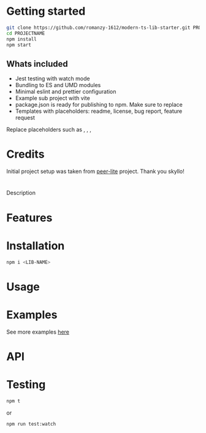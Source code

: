 # Getting started

```bash
git clone https://github.com/romanzy-1612/modern-ts-lib-starter.git PROJECTNAME
cd PROJECTNAME
npm install
npm start
```

## Whats included

- Jest testing with watch mode
- Bundling to ES and UMD modules
- Minimal eslint and prettier configuration
- Example sub project with vite
- package.json is ready for publishing to npm. Make sure to replace <PLACEHOLDERS>
- Templates with placeholders: readme, license, bug report, feature request

Replace placeholders such as <LIB-NAME>, <DESCRIPTION>, <AUTHOR>, <GIT-USERNAME>

# Credits

Initial project setup was taken from [peer-lite](https://github.com/skyllo/peer-lite) project. Thank you skyllo!

# <LIB-NAME>

Description

# Features

# Installation

```bash
npm i <LIB-NAME>
```

# Usage

# Examples

See more examples [here](example)

# API

# Testing

```bash
npm t
```

or

```bash
npm run test:watch
```
